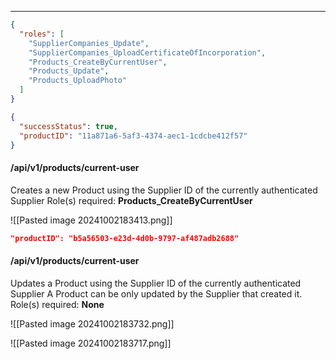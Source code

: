 ____

```json
{
  "roles": [
    "SupplierCompanies_Update",
    "SupplierCompanies_UploadCertificateOfIncorporation",
    "Products_CreateByCurrentUser",
    "Products_Update",
    "Products_UploadPhoto"
  ]
}
```


```json
{
  "successStatus": true,
  "productID": "11a871a6-5af3-4374-aec1-1cdcbe412f57"
}
```

#### /api/v1/products/current-user
Creates a new Product using the Supplier ID of the currently authenticated Supplier
Role(s) required: **Products_CreateByCurrentUser**

![[Pasted image 20241002183413.png]]

```json
"productID": "b5a56503-e23d-4d0b-9797-af487adb2688"
```
#### /api/v1/products/current-user

Updates a Product using the Supplier ID of the currently authenticated Supplier
A Product can be only updated by the Supplier that created it.  
Role(s) required: **None**

![[Pasted image 20241002183732.png]]

![[Pasted image 20241002183717.png]]




